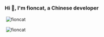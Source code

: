 ### Hi 👋, I'm fioncat, a Chinese developer

<p>&nbsp;<img align="center" src="https://github-readme-stats.vercel.app/api?username=fioncat&show_icons=true&locale=en" alt="fioncat" /></p>

<p>&nbsp;<img align="center" src="https://github-readme-stats.stazxr.cn/api/top-langs/?username=fioncat&show_icons=true&include_all_commits=true&hide=jupyter%20notebook" alt="fioncat" /></p>
